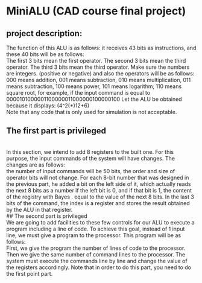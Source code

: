 # MiniALU (CAD course final project)
## project description:
The function of this ALU is as follows: it receives 43 bits as instructions, and these 40 bits will be as follows:
</br>
The first 3 bits mean the first operator. The second 3 bits mean the third operator. The third 3 bits mean the third operator. Make sure the numbers are integers. (positive or negative) and also the operators will be as follows: 
</br>
000 means addition, 001 means subtraction, 010 means multiplication, 011 means subtraction, 100 means power, 101 means logarithm, 110 means square root, for example, if the input command is equal to 0000101000001100000011000000100000100 Let the ALU be obtained because it displays: (4^2(*)12+6) 
</br>
Note that any code that is only used for simulation is not acceptable.
</br>
## The first part is privileged
</br>
In this section, we intend to add 8 registers to the built one. For this purpose, the input commands of the system will have changes. The changes are as follows: 
</br>
the number of input commands will be 50 bits, the order and size of operator bits will not change.
For each 8-bit number that was designed in the previous part, he added a bit on the left side of it, which actually reads the next 8 bits as a number if the left bit is 0, and if that bit is 1, the content of the registry with Bayes . equal to the value of the next 8 bits. In the last 3 bits of the command, the index is a register and stores the result obtained by the ALU in that register.
</br>
## The second part is privileged
</br>
We are going to add facilities to these few controls for our ALU to execute a program including a line of code. To achieve this goal, instead of 1 input line, we must give a program to the processor. This program will be as follows:
</br>
First, we give the program the number of lines of code to the processor. Then we give the same number of command lines to the processor. The system must execute the commands line by line and change the value of the registers accordingly. Note that in order to do this part, you need to do the first point part.
